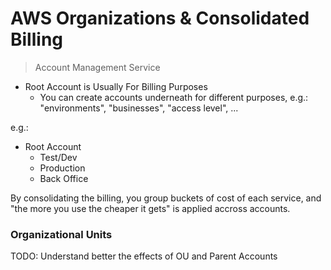 # AWS Organizations & Consolidated Billing
> Account Management Service

* Root Account is Usually For Billing Purposes
  * You can create accounts underneath for different purposes, e.g.: "environments", "businesses", "access level", ...

e.g.:

* Root Account
   * Test/Dev
   * Production
   * Back Office

By consolidating the billing, you group buckets of cost of each service, and "the more you use the cheaper it gets" is applied accross accounts.

### Organizational Units

TODO: Understand better the effects of OU and Parent Accounts
